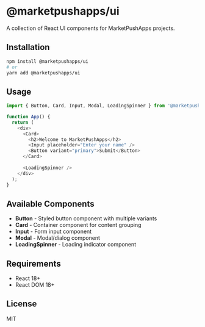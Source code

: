 # @marketpushapps/ui

A collection of React UI components for MarketPushApps projects.

## Installation

```bash
npm install @marketpushapps/ui
# or
yarn add @marketpushapps/ui
```

## Usage

```typescript
import { Button, Card, Input, Modal, LoadingSpinner } from '@marketpushapps/ui';

function App() {
  return (
    <div>
      <Card>
        <h2>Welcome to MarketPushApps</h2>
        <Input placeholder="Enter your name" />
        <Button variant="primary">Submit</Button>
      </Card>
      
      <LoadingSpinner />
    </div>
  );
}
```

## Available Components

- **Button** - Styled button component with multiple variants
- **Card** - Container component for content grouping
- **Input** - Form input component
- **Modal** - Modal/dialog component
- **LoadingSpinner** - Loading indicator component

## Requirements

- React 18+
- React DOM 18+

## License

MIT
